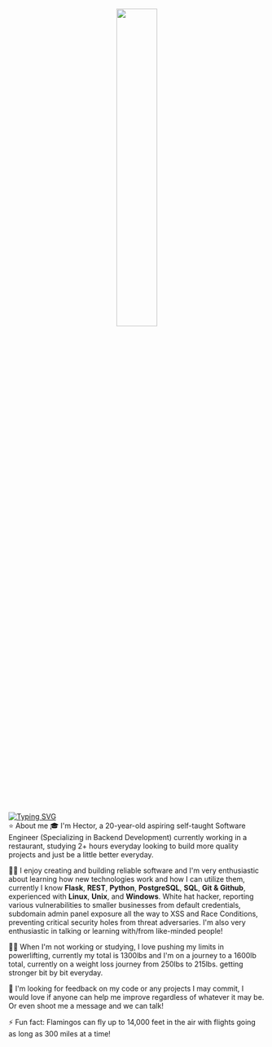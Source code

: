 <h1 align="center">
  <img width="40%" src="https://media0.giphy.com/media/KzJkzjggfGN5Py6nkT/giphy.gif?cid=ecf05e47qjg85psbj19i4as0jyjettm8o58u5jnt90dh6rgr&rid=giphy.gif">
</h1>
<div style="text-align; center">
  <a href="https://git.io/typing-svg"><img src="https://readme-typing-svg.herokuapp.com?font=Fira+Code&pause=1000&width=435&lines=Hey%2C+name's+Hector;I+love+code;I+love+learning;I+love+helping+others" alt="Typing SVG" /></a>
</div>
⭐ About me
🎓 I'm Hector, a 20-year-old aspiring self-taught Software Engineer (Specializing in Backend Development) currently working in a restaurant, studying 2+ hours everyday looking to build more quality projects and just be a little better everyday.

👨‍💻 I enjoy creating and building reliable software and I'm very enthusiastic about learning how new technologies work and how I can utilize them, currently I know **Flask**, **REST**, **Python**, **PostgreSQL**, **SQL**, **Git & Github**, experienced with **Linux**, **Unix**, and **Windows**. White hat hacker, reporting various vulnerabilities to smaller businesses from default credentials, subdomain admin panel exposure all the way to XSS and Race Conditions, preventing critical security holes from threat adversaries. I'm also very enthusiastic in talking or learning with/from like-minded people!

🏋️‍♂️ When I'm not working or studying, I love pushing my limits in powerlifting, currently my total is 1300lbs and I'm on a journey to a 1600lb total, currently on a weight loss journey from 250lbs to 215lbs. getting stronger bit by bit everyday.

🤔 I'm looking for feedback on my code or any projects I may commit, I would love if anyone can help me improve regardless of whatever it may be. Or even shoot me a message and we can talk!

⚡ Fun fact: Flamingos can fly up to 14,000 feet in the air with flights going as long as 300 miles at a time!


<!--
**Human505-oatmeal/Human505-oatmeal** is a ✨ _special_ ✨ repository because its `README.md` (this file) appears on your GitHub profile.

Here are some ideas to get you started:
7
- 🔭 I’m currently working on ...
- 🌱 I’m currently learning ...
- 👯 I’m looking to collaborate on ...
- 🤔 I’m looking for help with ...
- 💬 Ask me about ...
- 📫 How to reach me: ...
- 😄 Pronouns: ...
- ⚡ Fun fact: ...
-->
